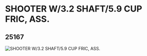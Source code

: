 # SHOOTER W/3.2 SHAFT/5.9 CUP FRIC, ASS.
## 25167
![SHOOTER W/3.2 SHAFT/5.9 CUP FRIC, ASS.](https://lc-www-live-s.legocdn.com/media/bricks/5/2/6137987.jpg)